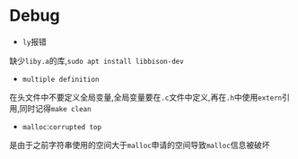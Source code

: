 # Debug

- `ly`报错

缺少`liby.a`的库,`sudo apt install libbison-dev`

- `multiple definition`

在头文件中不要定义全局变量,全局变量要在`.c`文件中定义,再在`.h`中使用`extern`引用,同时记得`make clean`

- `malloc`:`corrupted top`

是由于之前字符串使用的空间大于`malloc`申请的空间导致`malloc`信息被破坏
